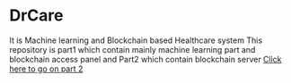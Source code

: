 # DrCare
It is Machine learning and Blockchain based Healthcare system
This repository is part1 which contain mainly machine learning part and blockchain access panel and Part2 which contain blockchain server 
<a href="#">Click here to go on part 2</a>
